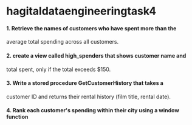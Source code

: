 # hagitaldataengineeringtask4
#### 1. Retrieve the names of customers who have spent more than the
average total spending across all customers.
#### 2. create a view called high_spenders that shows customer name and
total spent, only if the total exceeds $150.
#### 3. Write a stored procedure GetCustomerHistory that takes a
customer ID and returns their rental history (film title, rental
date).
#### 4. Rank each customer's spending within their city using a window function

